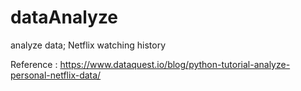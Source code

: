 # dataAnalyze
analyze data; Netflix watching history 

Reference : https://www.dataquest.io/blog/python-tutorial-analyze-personal-netflix-data/
